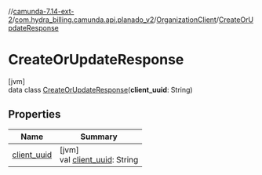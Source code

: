 //[camunda-7.14-ext-2](../../../../index.md)/[com.hydra_billing.camunda.api.planado_v2](../../index.md)/[OrganizationClient](../index.md)/[CreateOrUpdateResponse](index.md)

# CreateOrUpdateResponse

[jvm]\
data class [CreateOrUpdateResponse](index.md)(**client_uuid**: String)

## Properties

| Name | Summary |
|---|---|
| [client_uuid](client_uuid.md) | [jvm]<br>val [client_uuid](client_uuid.md): String |
